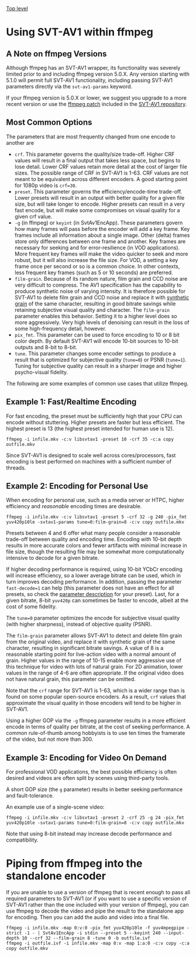 [Top level](../README.md)

# Using SVT-AV1 within ffmpeg

## A Note on ffmpeg Versions

Although ffmpeg has an SVT-AV1 wrapper, its functionality was severely limited
prior to and including ffmpeg version 5.0.X. Any version starting with 5.1.0 will
permit full SVT-AV1 functionality, including passing SVT-AV1 parameters directly
via the `svt-av1-params` keyword.

If your ffmpeg version is 5.0.X or lower, we suggest you upgrade to a more recent version or
use the [ffmpeg patch](../ffmpeg_plugin/README.md) included in the [SVT-AV1 repository](https://gitlab.com/AOMediaCodec/SVT-AV1/-/tree/master/ffmpeg_plugin).

## Most Common Options

The parameters that are most frequently changed from one encode to another are

* `crf`. This parameter governs the quality/size trade-off. Higher CRF values will
  result in a final output that takes less space, but begins to lose detail. Lower CRF
  values retain more detail at the cost of larger file sizes. The possible range of CRF
  in SVT-AV1 is 1-63. CRF values are not meant to be equivalent across different
  encoders. A good starting point for 1080p video is `crf=30`.
* `preset`. This parameter governs the efficiency/encode-time trade-off. Lower
  presets will result in an output with better quality for a given file size, but
  will take longer to encode. Higher presets can result in a very fast encode,
  but will make some compromises on visual quality for a given crf value.
* `-g` (in ffmpeg) or `keyint` (in SvtAv1EncApp). These parameters govern how
  many frames will pass before the encoder will add a key frame. Key frames include
  all information about a single image. Other (delta) frames store only
  differences between one frame and another. Key frames are necessary for seeking
  and for error-resilience (in VOD applications). More frequent key frames will
  make the video quicker to seek and more robust, but it will also increase the
  file size. For VOD, a setting a key frame once per second or so is a common
  choice. In other contexts, less frequent key frames (such as 5 or 10 seconds)
  are preferred.
* `film-grain`. Because of its random nature, film grain and CCD noise are
  very difficult to compress. The AV1 specification has the
  capability to produce synthetic noise of varying intensity. It is therefore
  possible for SVT-AV1 to delete film grain and CCD noise and replace it with
  [synthetic grain](Appendix-Film-Grain-Synthesis.md) of the same character, resulting in good bitrate savings while
  retaining subjective visual quality and character. The `film-grain` parameter enables this
  behavior. Setting it to a higher level does so more aggressively. Very high
  levels of denoising can result in the loss of some high-frequency detail, however.
* `pix_fmt`. This parameter can be used to force encoding to 10 or 8 bit color depth. By default
  SVT-AV1 will encode 10-bit sources to 10-bit outputs and 8-bit to 8-bit.
* `tune`. This parameter changes some encoder settings to produce a result
  that is optimized for subjective quality (`tune=0`) or PSNR (`tune=1`). Tuning
  for subjective quality can result in a sharper image and higher psycho-visual fidelity.

The following are some examples of common use cases that utilize ffmpeg.

## Example 1: Fast/Realtime Encoding

For fast encoding, the preset must be sufficiently high that your CPU can
encode without stuttering. Higher presets are faster but less efficient. The
highest preset is 13 (the highest preset intended for human use is 12).

    ffmpeg -i infile.mkv -c:v libsvtav1 -preset 10 -crf 35 -c:a copy outfile.mkv

Since SVT-AV1 is designed to scale well across cores/processors, fast encoding is
best performed on machines with a sufficient number of threads.

## Example 2: Encoding for Personal Use

When encoding for personal use, such as a media server or HTPC, higher efficiency
and *reasonable* encoding times are desirable.

    ffmpeg -i infile.mkv -c:v libsvtav1 -preset 5 -crf 32 -g 240 -pix_fmt yuv420p10le -svtav1-params tune=0:film-grain=8 -c:v copy outfile.mkv

Presets between 4 and 6 offer what many people consider a reasonable trade-off
between quality and encoding time. Encoding with 10-bit depth results in more
accurate colors and fewer artifacts with minimal increase in file size, though the
resulting file may be somewhat more computationally intensive to decode for a given
bitrate.

If higher decoding performance is required, using 10-bit YCbCr encoding will
increase efficiency, so a lower average bitrate can be used, which in turn
improves decoding performance. In addition, passing the parameter
`fast-decode=1` can help (this parameter does not have an effect for all
presets, so check the [parameter description](parameters.md) for your preset).
Last, for a given bitrate, 8-bit `yuv420p` can sometimes be faster to encode,
albeit at the cost of some fidelity.

The `tune=0` parameter optimizes the encode for subjective visual quality (with higher sharpness),
instead of objective quality (PSNR).

The `film-grain` parameter allows SVT-AV1 to detect and delete film grain from the original video,
and replace it with synthetic grain of the same character, resulting in significant bitrate savings. A
value of 8 is a reasonable starting point for live-action video with a normal amount of grain. Higher
values in the range of 10-15 enable more aggressive use of this technique for video with lots of natural
grain. For 2D animation, lower values in the range of 4-6 are often appropriate. If the original
video does not have natural grain, this parameter can be omitted.

Note that the `crf` range for SVT-AV1 is 1-63, which is a wider range than is found on some popular
open-source encoders. As a result, `crf` values that approximate the visual quality in those encoders
will tend to be higher in SVT-AV1.

Using a higher GOP via the `-g` ffmpeg parameter results in a more efficient
encode in terms of quality per bitrate, at the cost of seeking performance. A
common rule-of-thumb among hobbyists is to use ten times the framerate of the
video, but not more than 300.

## Example 3: Encoding for Video On Demand

For professional VOD applications, the best possible efficiency is often
desired and videos are often split by scenes using third-party tools.

A short GOP size (the `g` parameter) results in better seeking performance and fault-tolerance.

An example use of a single-scene video:

    ffmpeg -i infile.mkv -c:v libsvtav1 -preset 2 -crf 25 -g 24 -pix_fmt yuv420p10le -svtav1-params tune=0:film-grain=8 -c:v copy outfile.mkv

Note that using 8-bit instead may increase decode performance and compatibility.

# Piping from ffmpeg into the standalone encoder

If you are unable to use a version of ffmpeg that is recent enough to pass all required parameters
to SVT-AV1 (or if you want to use a specific version of SVT-AV1 rather than the one included with your version
of ffmpeg), you can use ffmpeg to decode the video and pipe the result to the standalone app
for encoding. Then you can add the audio and video into a final file.

    ffmpeg -i infile.mkv -map 0:v:0 -pix_fmt yuv420p10le -f yuv4mpegpipe -strict -1 - | SvtAv1EncApp -i stdin --preset 5 --keyint 240 --input-depth 10 --crf 32 --film-grain 8 -tune 0 -b outfile.ivf
    ffmpeg -i outfile.ivf -i infile.mkv -map 0:v -map 1:a:0 -c:v copy -c:a copy outfile.mkv

